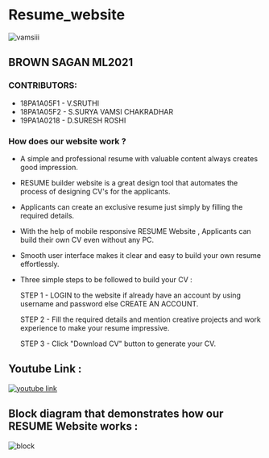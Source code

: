# Resume_website
![vamsiii](https://user-images.githubusercontent.com/72785003/97105280-a8c60580-16df-11eb-98de-3395ca77c586.png)


## BROWN SAGAN ML2021

### CONTRIBUTORS:
- 18PA1A05F1 - V.SRUTHI
- 18PA1A05F2 - S.SURYA VAMSI CHAKRADHAR 
- 19PA1A0218 - D.SURESH ROSHI

### How does our website work ?
- A simple and professional resume with valuable content always creates good impression.
- RESUME builder website is a great design tool that automates the process of designing CV's for the applicants.
- Applicants can create an exclusive resume just simply by filling the required details.
- With the help of mobile responsive RESUME Website , Applicants can build their own CV even without any PC.
- Smooth user interface makes it clear and easy to build your own resume effortlessly.
- Three simple steps to be followed to build your CV : 
  
  STEP 1 - LOGIN to the website if already have an account by using username and password else CREATE AN ACCOUNT.
  
  STEP 2 - Fill the required details and mention creative projects and work experience to make your resume impressive.
  
  STEP 3 - Click "Download CV" button to generate your CV.

## Youtube Link :

[![youtube link](https://img.youtube.com/vi/-xJxLaWgj3I/0.jpg)](https://www.youtube.com/watch?v=-xJxLaWgj3I)

## Block diagram that demonstrates how our RESUME Website works :



![block](https://user-images.githubusercontent.com/61200479/97178672-d1243180-17bd-11eb-856f-32e98ee99ba6.PNG)

